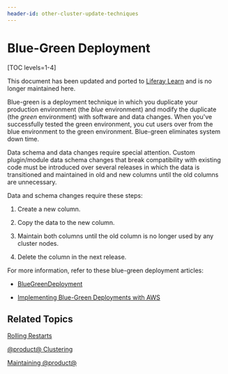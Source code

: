 ```yaml
---
header-id: other-cluster-update-techniques
---
```


# Blue-Green Deployment

[TOC levels=1-4]

<aside class="alert alert-info">
  <span class="wysiwyg-color-blue120">This document has been updated and ported to <a href="https://learn.liferay.com/dxp/latest/en/installation-and-upgrades/maintaining-a-liferay-dxp-installation/maintaining-clustered-installations/blue-green-deployments.html">Liferay Learn</a> and is no longer maintained here.</span>
</aside>

Blue-green is a deployment technique in which you duplicate your production
environment (the *blue* environment) and modify the duplicate (the *green*
environment) with software and data changes. When you've successfully tested the
green environment, you cut users over from the blue environment to the green
environment. Blue-green eliminates system down time. 

Data schema and data changes require special attention. Custom plugin/module
data schema changes that break compatibility with existing code must be
introduced over several releases in which the data is transitioned and
maintained in old and new columns until the old columns are unnecessary. 

Data and schema changes require these steps:

1.  Create a new column.

2.  Copy the data to the new column.

3.  Maintain both columns until the old column is no longer used by any cluster 
    nodes. 

4.  Delete the column in the next release. 

For more information, refer to these blue-green deployment articles: 

-   [BlueGreenDeployment](http://martinfowler.com/bliki/BlueGreenDeployment.html)

-   [Implementing Blue-Green Deployments with AWS](https://www.thoughtworks.com/insights/blog/implementing-blue-green-deployments-aws)

## Related Topics

[Rolling Restarts](/docs/7-2/deploy/-/knowledge_base/d/using-rolling-restarts)

[@product@ Clustering](/docs/7-2/deploy/-/knowledge_base/d/liferay-clustering)

[Maintaining @product@](/docs/7-2/deploy/-/knowledge_base/d/maintaining-liferay)
